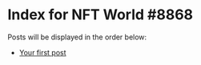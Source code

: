 # Index for NFT World #8868
Posts will be displayed in the order below:

- [Your first post](./001-first.md)


